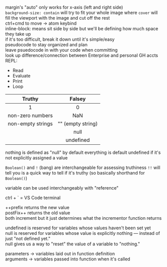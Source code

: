 margin's "auto" only works for x-axis (left and right side)  
`background-size: contain` will try to fit your whole image where `cover` will fill the viewport with the image and cut off the rest  
ctrl+cmd to move -> atom keybind  
inline-block: means sit side by side but we'll be defining how much space they take up  
if it's too difficult, break it down until it's simple/easy  
pseudocode to stay organized and plan   
leave psuedocode in with your code when committing  
look up difference/connection between Enterprise and personal GH accts  
REPL:  
- Read  
- Evaluate  
- Print  
- Loop  

|Truthy | Falsey|
|:--------:|:--------:|
|1         | 0 |
|non-zero numbers | NaN |
| non-empty strings | "" (empty string) |
|| null  |
|   | undefined |

nothing is defined as "null" by default
everything is default undefined if it's not explicitly assigned a value

`Boolean()` and `!` (bang) are interchangeable for assessing truthiness
`!!` will tell you is a quick way to tell if it's truthy (so basically shorthand for `Boolean()`)

variable can be used interchangeably with "reference"

ctrl + ` = VS Code terminal

++prefix returns the new value  
postFix++ returns the old value  
both increment but it just determines what the incrementor function returns

undefined is reserved for variables whose values haven't been set yet  
null is reserved for variables whose value is explicitly nothing — instead of just "not defined yet."  
null gives us a way to "reset" the value of a variable to "nothing."  

parameters -> variables laid out in function definition  
arguments -> variables passed into function when it's called
